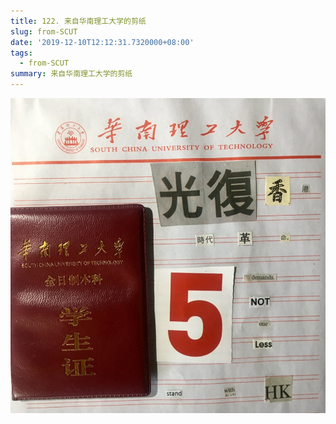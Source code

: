 ```yaml
---
title: 122. 来自华南理工大学的剪纸
slug: from-SCUT
date: '2019-12-10T12:12:31.7320000+08:00'
tags:
  - from-SCUT
summary: 来自华南理工大学的剪纸
---
```

![](/images/uploads/122.png)
